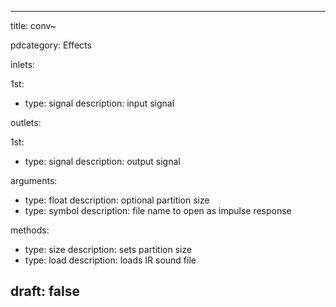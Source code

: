 --- 


title: conv~

pdcategory: Effects

inlets:

  1st:
  - type: signal
    description: input signal

outlets:

  1st:
  - type: signal
    description: output signal

arguments:
  - type: float
    description: optional  partition size
  - type: symbol
    description: file name to open as impulse response

methods:
  - type: size <float>
    description: sets partition size
  - type: load <symbol>
    description: loads IR sound file



draft: false
---